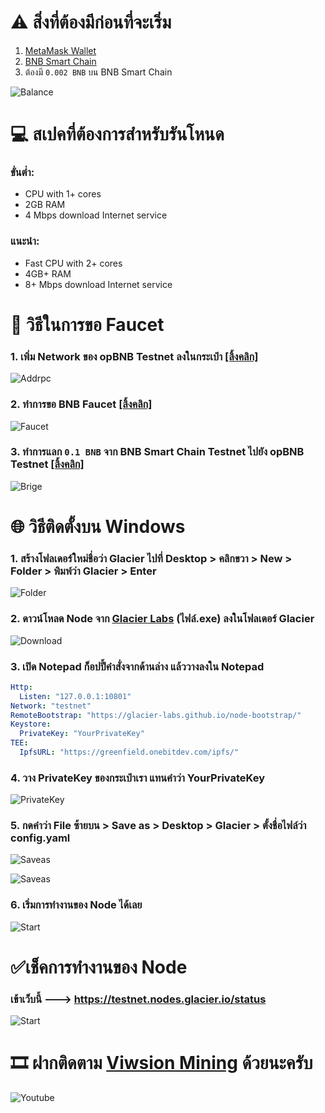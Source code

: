 # ⚠️ สิ่งที่ต้องมีก่อนที่จะเริ่ม
1. [MetaMask Wallet](https://chromewebstore.google.com/detail/metamask/nkbihfbeogaeaoehlefnkodbefgpgknn)
2. [BNB Smart Chain](https://chainlist.org/chain/56)
3. ต้องมี `0.002 BNB` บน BNB Smart Chain

![Balance](./22.png)

# 💻 สเปคที่ต้องการสำหรับรันโหนด

### ขั่นต่ำ:
  - CPU with 1+ cores
  - 2GB RAM
  - 4 Mbps download Internet service
### แนะนำ:
  - Fast CPU with 2+ cores
  - 4GB+ RAM
  - 8+ Mbps download Internet service
‎ 
# 💸 วิธีในการขอ Faucet
### 1. เพิ่ม Network ของ opBNB Testnet ลงในกระเป๋า [[ลิ้งคลิก]](https://chainlist.org/chain/5611)

![Addrpc](./88.png)

### 2. ทำการขอ BNB Faucet [[ลิ้งคลิก]](https://www.bnbchain.org/en/testnet-faucet)

![Faucet](./111.png)

### 3. ทำการแลก `0.1 BNB` จาก BNB Smart Chain Testnet ไปยัง opBNB Testnet [[ลิ้งคลิก]](https://opbnb-testnet-bridge.bnbchain.org/deposit)

![Brige](./222.png)
‎
# 🌐 วิธีติดตั้งบน Windows
### 1. สร้างโฟลเดอร์ใหม่ชื่อว่า Glacier ไปที่ Desktop > คลิกขวา > New > Folder > พิมพ์ว่า Glacier > Enter

![Folder](./33.png)

### 2. ดาวน์โหลด Node จาก [Glacier Labs](https://github.com/Glacier-Labs/node-bootstrap/releases) (ไฟล์.exe) ลงในโฟลเดอร์ Glacier

![Download](./44.png)

### 3. เปิด Notepad ก็อปปี้คำสั่งจากด้านล่าง แล้ววางลงใน Notepad

```yaml
Http:
  Listen: "127.0.0.1:10801"
Network: "testnet"
RemoteBootstrap: "https://glacier-labs.github.io/node-bootstrap/"
Keystore:
  PrivateKey: "YourPrivateKey"
TEE:
  IpfsURL: "https://greenfield.onebitdev.com/ipfs/"
```

### 4. วาง PrivateKey ของกระเป๋าเรา แทนคำว่า YourPrivateKey

![PrivateKey](./1.gif)

### 5. กดคำว่า File ซ้ายบน > Save as > Desktop > Glacier > ตั้งชื่อไฟล์ว่า config.yaml

![Saveas](./55.png)

![Saveas](./66.png)

### 6. เริ่มการทำงานของ Node ได้เลย

![Start](./77.png)
‎ 
# ✅เช็คการทำงานของ Node
### เข้าเว็บนี้ ---> https://testnet.nodes.glacier.io/status

![Start](./99.png)

# 🎞️ ฝากติดตาม [Viwsion Mining](https://www.youtube.com/@VwisionMining/videos) ด้วยนะครับ

![Youtube](./Vwision.png)